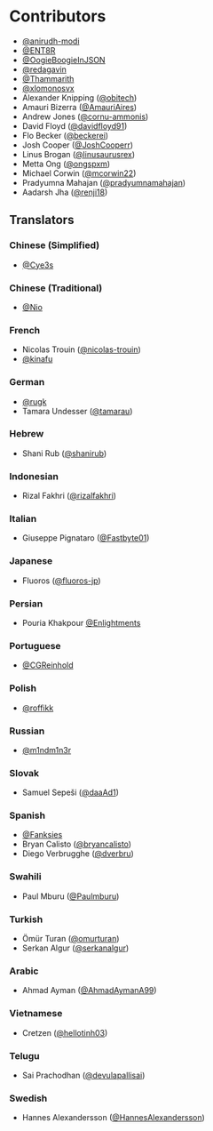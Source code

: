 # Contributors

- [@anirudh-modi](https://github.com/anirudh-modi)
- [@ENT8R](https://github.com/ENT8R)
- [@OogieBoogieInJSON](https://github.com/OogieBoogieInJSON)
- [@redagavin](https://github.com/redagavin)
- [@Thammarith](https://github.com/Thammarith)
- [@xlomonosvx](https://github.com/xlomonosvx)
- Alexander Knipping ([@obitech](https://github.com/obitech))
- Amauri Bizerra ([@AmauriAires](https://github.com/AmauriAires))
- Andrew Jones ([@cornu-ammonis](https://github.com/cornu-ammonis))
- David Floyd ([@davidfloyd91](https://github.com/davidfloyd91))
- Flo Becker ([@beckerei](https://github.com/beckerei))
- Josh Cooper ([@JoshCooperr](https://github.com/JoshCooperr))
- Linus Brogan ([@linusaurusrex](https://github.com/linusaurusrex))
- Metta Ong ([@ongspxm](https://github.com/ongspxm))
- Michael Corwin ([@mcorwin22](https://github.com/mcorwin22))
- Pradyumna Mahajan ([@pradyumnamahajan](https://github.com/pradyumnamahajan))
- Aadarsh Jha ([@renji18](https://github.com/renji18))

## Translators

### Chinese (Simplified)

- [@Cye3s](https://github.com/Cye3s)

### Chinese (Traditional)

- [@Nio](https://github.com/niotw)

### French

- Nicolas Trouin ([@nicolas-trouin](https://github.com/nicolas-trouin))
- [@kinafu](https://github.com/kinafu)

### German

- [@rugk](https://github.com/rugk)
- Tamara Undesser ([@tamarau](https://github.com/tamarau))

### Hebrew

- Shani Rub ([@shanirub](https://github.com/shanirub))

### Indonesian

- Rizal Fakhri ([@rizalfakhri](https://github.com/rizalfakhri))

### Italian

- Giuseppe Pignataro ([@Fastbyte01](https://github.com/Fastbyte01))

### Japanese

- Fluoros ([@fluoros-jp](https://github.com/fluoros-jp))

### Persian

- Pouria Khakpour [@Enlightments](https://github.com/Enlightments)

### Portuguese

- [@CGReinhold](https://github.com/CGReinhold)

### Polish

- [@roffikk](https://github.com/roffikk)

### Russian

- [@m1ndm1n3r](https://github.com/m1ndm1n3r)

### Slovak

- Samuel Sepeši ([@daaAd1](https://github.com/daaAd1))

### Spanish

- [@Fanksies](https://github.com/Fanksies)
- Bryan Calisto ([@bryancalisto](https://github.com/bryancalisto))
- Diego Verbrugghe ([@dverbru](https://github.com/dverbru))

### Swahili

- Paul Mburu ([@Paulmburu](https://github.com/Paulmburu))

### Turkish

- Ömür Turan ([@omurturan](https://github.com/omurturan))
- Serkan Algur ([@serkanalgur](https://github.com/serkanalgur))

### Arabic

- Ahmad Ayman ([@AhmadAymanA99](https://github.com/AhmadAymanA99))

### Vietnamese

- Cretzen ([@hellotinh03](https://github.com/hellotinh03))

### Telugu 

- Sai Prachodhan ([@devulapallisai](https://github.com/devulapallisai))

### Swedish

- Hannes Alexandersson ([@HannesAlexandersson](https://github.com/HannesAlexandersson))
